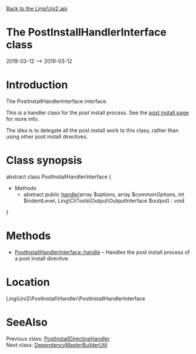 [Back to the Ling/Uni2 api](https://github.com/lingtalfi/Uni2/blob/master/doc/api/Ling/Uni2.md)



The PostInstallHandlerInterface class
================
2019-03-12 --> 2019-03-12






Introduction
============

The PostInstallHandlerInterface interface.

This is a handler class for the post install process.
See the [post install page](https://github.com/lingtalfi/Uni2/blob/master/README.md#dependencies-byml) for more info.

The idea is to delegate all the post install work to this class,
rather than using other post install directives.



Class synopsis
==============


abstract class <span class="pl-k">PostInstallHandlerInterface</span>  {

- Methods
    - abstract public [handle](https://github.com/lingtalfi/Uni2/blob/master/doc/api/Ling/Uni2/PostInstall/Handler/PostInstallHandlerInterface/handle.md)(array $options, array $commonOptions, int $indentLevel, Ling\CliTools\Output\OutputInterface $output) : void

}






Methods
==============

- [PostInstallHandlerInterface::handle](https://github.com/lingtalfi/Uni2/blob/master/doc/api/Ling/Uni2/PostInstall/Handler/PostInstallHandlerInterface/handle.md) &ndash; Handles the post install process of a post install directive.





Location
=============
Ling\Uni2\PostInstall\Handler\PostInstallHandlerInterface


SeeAlso
==============
Previous class: [PostInstallDirectiveHandler](https://github.com/lingtalfi/Uni2/blob/master/doc/api/Ling/Uni2/PostInstall/DirectiveHandler/PostInstallDirectiveHandler.md)<br>Next class: [DependencyMasterBuilderUtil](https://github.com/lingtalfi/Uni2/blob/master/doc/api/Ling/Uni2/Util/DependencyMasterBuilderUtil.md)<br>
